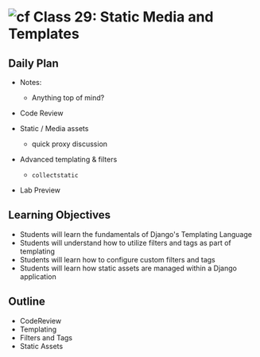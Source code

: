 # ![cf](http://i.imgur.com/7v5ASc8.png) Class 29: Static Media and Templates

## Daily Plan
- Notes:
    - Anything top of mind?
    
- Code Review
- Static / Media assets
    - quick proxy discussion
- Advanced templating & filters
    - `collectstatic`
- Lab Preview

## Learning Objectives

- Students will learn the fundamentals of Django's Templating Language
- Students will understand how to utilize filters and tags as part of templating
- Students will learn how to configure custom filters and tags
- Students will learn how static assets are managed within a Django application

## Outline
- CodeReview
- Templating
- Filters and Tags
- Static Assets
<!-- [Hyperlinks]  -->


<!-- links -->
<!-- [Hyperlinks]: To supporting materials -->


